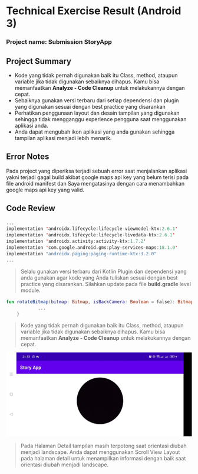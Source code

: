 # Technical Exercise Result (Android 3)

### Project name: Submission StoryApp

## Project Summary

- Kode yang tidak pernah digunakan baik itu Class, method, ataupun variable jika tidak digunakan sebaiknya dihapus. Kamu bisa memanfaatkan **Analyze - Code Cleanup** untuk melakukannya dengan cepat.
- Sebaiknya gunakan versi terbaru dari setiap dependensi dan plugin yang digunakan sesuai dengan best practice yang disarankan
- Perhatikan penggunaan layout dan desain tampilan yang digunakan sehingga tidak mengganggu experience pengguna saat menggunakan aplikasi anda.
- Anda dapat mengubah ikon aplikasi yang anda gunakan sehingga tampilan aplikasi menjadi lebih menarik.

## Error Notes

Pada project yang diperiksa terjadi sebuah error saat menjalankan aplikasi yakni terjadi gagal build akibat google maps api key yang belum terisi pada file android manifest dan Saya mengatasinya dengan cara menambahkan google maps api key yang valid.

## Code Review

```kotlin
...
implementation 'androidx.lifecycle:lifecycle-viewmodel-ktx:2.6.1'
implementation 'androidx.lifecycle:lifecycle-livedata-ktx:2.6.1'
implementation 'androidx.activity:activity-ktx:1.7.2'
implementation 'com.google.android.gms:play-services-maps:18.1.0'
implementation "androidx.paging:paging-runtime-ktx:3.2.0"
...
```

> Selalu gunakan versi terbaru dari Kotlin Plugin dan dependensi yang anda gunakan agar kode yang Anda tuliskan sesuai dengan best practice yang disarankan. Silahkan update pada file **build.gradle** level module.
> 

```kotlin
fun rotateBitmap(bitmap: Bitmap, isBackCamera: Boolean = false): Bitmap {
			...
	}
```

> Kode yang tidak pernah digunakan baik itu Class, method, ataupun variable jika tidak digunakan sebaiknya dihapus. Kamu bisa memanfaatkan **Analyze - Code Cleanup** untuk melakukannya dengan cepat.
> 

![WhatsApp Image 2024-05-07 at 18.01.46_6df03fae.jpg](Image/WhatsApp_Image_2024-05-07_at_18.01.46_6df03fae.jpg)

> Pada Halaman Detail tampilan masih terpotong saat orientasi diubah menjadi landscape. Anda dapat menggunakan Scroll View Layout pada halaman detail untuk menampilkan informasi dengan baik saat orientasi diubah menjadi landscape.
>